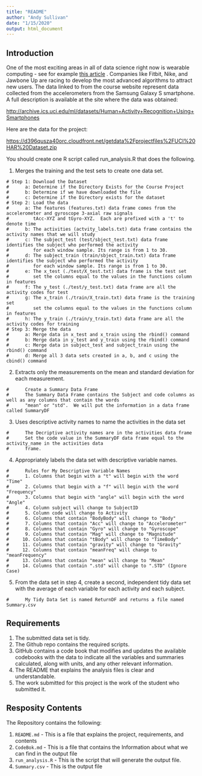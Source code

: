```yaml
---
title: "README"
author: "Andy Sullivan"
date: "1/15/2020"
output: html_document
---
```


## Introduction

One of the most exciting areas in all of data science right now is wearable computing - see for example [this article](http://www.insideactivitytracking.com/data-science-activity-tracking-and-the-battle-for-the-worlds-top-sports-brand/) . Companies like Fitbit, Nike, and Jawbone Up are racing to develop the most advanced algorithms to attract new users. The data linked to from the course website represent data collected from the accelerometers from the Samsung Galaxy S smartphone. A full description is available at the site where the data was obtained:

http://archive.ics.uci.edu/ml/datasets/Human+Activity+Recognition+Using+Smartphones

Here are the data for the project:

https://d396qusza40orc.cloudfront.net/getdata%2Fprojectfiles%2FUCI%20HAR%20Dataset.zip

You should create one R script called run_analysis.R that does the following.

  1.  Merges the training and the test sets to create one data set.
  
    # Step 1: Download the Dataset
    #      a: Determine if the Directory Exists for the Course Project
    #      b: Determine if we have downloaded the file
    #      c: Determine if the Directory exists for the dataset
    # Step 2: Load the data
    #      a: The features (features.txt) data frame comes from the accelerometer and gyroscope 3-axial raw signals 
    #         tAcc-XYZ and tGyro-XYZ.  Each are prefixed with a 't' to denote time
    #      b: The activities (actvity_labels.txt) data frame contains the activity names that we will study
    #      c: The subject_test (test/sbject_test.txt) data frame identifies the subject who performed the activity
    #         for each window sample. Its range is from 1 to 30.
    #      d: The subject_train (train/sbject_train.txt) data frame identifies the subject who performed the activity
    #         for each window sample. Its range is from 1 to 30.
    #      e: The x_test (./test/X_test.txt) data frame is the test set
    #         set the columns equal to the values in the functions column in features
    #      f: The y_test (./test/y_test.txt) data frame are all the activity codes for test
    #      g: The x_train (./train/X_train.txt) data frame is the training set
    #         set the columns equal to the values in the functions column in features
    #      h: The y_train (./train/y_train.txt) data frame are all the activity codes for training
    # Step 3: Merge the data
    #      a: Merge data in x_test and x_train using the rbind() command
    #      b: Merge data in y_test and y_train using the rbind() command
    #      c: Merge data in subject_test and subject_train using the rbind() command
    #      d: Merge all 3 data sets created in a, b, and c using the cbind() command
    
  2.  Extracts only the measurements on the mean and standard deviation for each measurement.

    #      Create a Summary Data Frame
    #      The Summary Data Frame contains the Subject and code columns as well as any columns that contain the words
    #      "mean" or "std".  We will put the information in a data frame called SummaryDF
    
  3.  Uses descriptive activity names to name the activities in the data set
  
    #      The Decriptive activity names are in the activities data frame
    #      Set the code value in the SummaryDF data frame equal to the activity_name in the activities data
    #      frame. 

  4.  Appropriately labels the data set with descriptive variable names.
  
    #      Rules for My Descriptive Variable Names
    #      1. Columns that begin with a "t" will begin with the word "Time"
    #      2. Columns that begin with a "f" will begin with the word "Frequency"
    #      3. Columns that begin with "angle" will begin with the word "Angle"
    #      4. Column subject will change to SubjectID
    #      5. Column code will change to Activity
    #      6. Columns that contain "BodyBody" will change to "Body"
    #      7. Columns that contain "Acc" will change to "Accelerometer"
    #      8. Columns that contain "Gyro" will change to "Gyroscope"
    #      9. Columns that contain "Mag" will change to "Magnitude"
    #     10. Columns that contain "tBody" will change to "TimeBody"
    #     11. Columns that contain "gravity" will change to "Gravity"
    #     12. Columns that contain "meanFreq" will change to "meanFrequency"
    #     13. Columns that contain "mean" will change to "Mean"
    #     14. Columns that contain ".std" will change to ".STD" (Ignore Case)
    
  5.  From the data set in step 4, create a second, independent tidy data set with the average of 
      each variable for each activity and each subject.
      
    #      My Tidy Data Set is named ReturnDF and returns a file named Summary.csv

## Requirements

  1.  The submitted data set is tidy.
  2.  The Github repo contains the required scripts.
  3.  GitHub contains a code book that modifies and updates the available codebooks with the data to indicate all the       variables and summaries calculated, along with units, and any other relevant information.
  4.  The README that explains the analysis files is clear and understandable.
  5.  The work submitted for this project is the work of the student who submitted it.
  
## Resposity Contents

The Repository contains the following:

  1.  `README.md` - This is a file that explains the project, requirements, and contents
  2.  `CodeBok.md` - This is a file that contains the Information about what we can find in the output file
  3.  `run_analysis.R` - This is the script that will generate the output file.
  4.  `Summary.csv` - This is the output file
